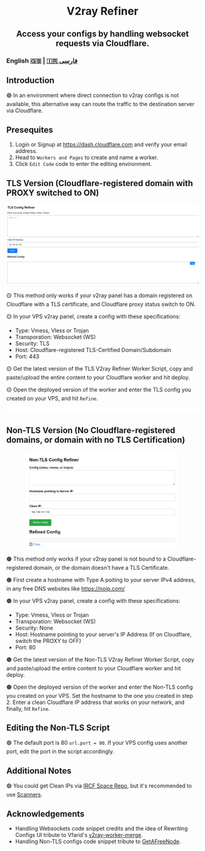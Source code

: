 <h1 align="center">
  V2ray Refiner
</h1>

<h2 align="center">
Access your configs by handling websocket requests via Cloudflare.
  <h3>
    English 🇬🇧 | <a href="README_FA.md">🇮🇷 فارسی</a>
  </h3> 
</h2>


## Introduction
🟢 In an environment where direct connection to v2ray configs is not available, this alternative way can route the traffic to the destination server via Cloudflare.

## Presequites
1. Login or Signup at https://dash.cloudflare.com and verify your email address.
2. Head to `Workers and Pages` to create and name a worker.
3. Click `Edit Code` code to enter the editing environment.

## TLS Version (Cloudflare-registered domain with PROXY switched to ON)

<p align="center">
  <img src="assets/tls.jpg" alt="html.jpg" width="600"/>
</p>

🟡 This method only works if your v2ray panel has a domain registered on Cloudflare with a TLS certificate, and Cloudflare proxy status switch to ON. 

🟡 In your VPS v2ray panel, create a config with these specifications:
* Type: Vmess, Vless or Trojan
* Transporation: Websocket (WS)
* Security: TLS
* Host: Cloudflare-registered TLS-Certified Domain/Subdomain
* Port: 443

🟡 Get the latest version of the TLS V2ray Refiner Worker Script, copy and paste/upload the entire content to your Cloudflare worker and hit deploy.

🟡 Open the deployed version of the worker and enter the TLS config you created on your VPS, and hit `Refine`.

![0](./assets/redline.gif)

## Non-TLS Version (No Cloudflare-registered domains, or domain with no TLS Certification)

<p align="center">
  <img src="assets/non-tls.jpg" alt="html.jpg" width="400"/>
</p>

🟠 This method only works if your v2ray panel is not bound to a Cloudflare-registered domain, or the domain doesn't have a TLS Certificate. 

🟠 First create a hostname with Type A poiting to your server IPv4 address, in any free DNS websites like https://noip.com/

🟠 In your VPS v2ray panel, create a config with these specifications:
* Type: Vmess, Vless or Trojan
* Transporation: Websocket (WS)
* Security: None
* Host: Hostname pointing to your server's IP Address (If on Cloudflare, switch the PROXY to OFF)
* Port: 80

🟠 Get the latest version of the Non-TLS V2ray Refiner Worker Script, copy and paste/upload the entire content to your Cloudflare worker and hit deploy.

🟠 Open the deployed version of the worker and enter the Non-TLS config you created on your VPS. Set the hostname to the one you created in step 2. Enter a clean Cloudflare IP address that works on your network, and finally, hit `Refine`.

## Editing the Non-TLS Script
🟢 The default port is 80 `url.port = 80`. If your VPS config uses another port, edit the port in the script accordingly.

## Additional Notes
🟢 You could get Clean IPs via [IRCF Space Repo](https://github.com/ircfspace/cf2dns/blob/master/list/ipv4.json), but it's recommended to use [Scanners](https://ircf.space/scanner.html).

## Acknowledgements
* Handling Websockets code snippet credits and the idea of Rewriting Configs UI tribute to Vfarid's [v2ray-worker-merge](https://github.com/vfarid/v2ray-worker-merge/tree/main).
* Handling Non-TLS configs code snippet tribute to [GetAFreeNode](https://getafreenode.com/blog/index.php/tutorial/31.html).
